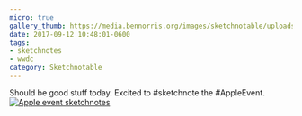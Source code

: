 ```yaml
---
micro: true
gallery_thumb: https://media.bennorris.org/images/sketchnotable/uploads/2018/ae94499a28.jpg
date: 2017-09-12 10:48:01-0600
tags:
- sketchnotes
- wwdc
category: Sketchnotable
---
```


Should be good stuff today. Excited to #sketchnote the #AppleEvent. [![Apple event sketchnotes](https://media.bennorris.org/images/sketchnotable/uploads/2018/ae94499a28.jpg)](https://media.bennorris.org/images/sketchnotable/uploads/2018/ae94499a28.jpg)